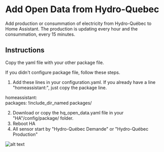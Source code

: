 # Add Open Data from Hydro-Quebec

Add production or consummation of electricity from Hydro-Québec to Home Assistant.
The production is updating every hour and the consummation, every 15 minutes.

## Instructions

Copy the yaml file with your other package file.

If you didn't configure package file, follow these steps.


1. Add these lines in your configuration.yaml. If you already have a line "homeassistant:", just copy the package line.

homeassistant: <BR>
packages: !include_dir_named packages/
  
2. Download or copy the hq_open_data.yaml file in your "HA"/config/package/ folder.
3. Reboot HA
4. All sensor start by "Hydro-Québec Demande" or "Hydro-Québec Production"

![alt text](https://github.com/djiesr/Hydro-Quebec_Open_Data/blob/main/hqcode.png?raw=true)
